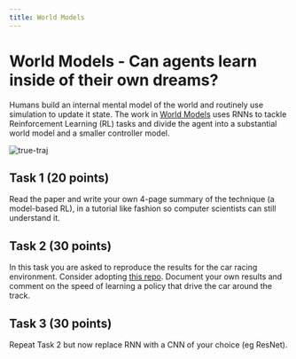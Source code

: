 ```yaml
---
title: World Models
---
```


# World Models - Can agents learn inside of their own dreams?

Humans build an internal mental model of the world and routinely use simulation to update it state. The work in [World Models](https://worldmodels.github.io/) uses RNNs to tackle Reinforcement Learning (RL) tasks and divide the agent into a substantial world model and a smaller controller model. 

![true-traj](images/true_traj.gif#center)

## Task 1 (20 points)

Read the paper and write your own 4-page summary of the technique (a model-based RL), in a tutorial like fashion so computer scientists can still understand it.  

## Task 2 (30 points)

In this task you are asked to reproduce the results for the car racing environment. Consider adopting [this repo](https://github.com/zacwellmer/WorldModels). 
Document your own results and comment on the speed of learning a policy that drive the car around the track.
 
## Task 3 (30 points)

Repeat Task 2 but now replace RNN with a CNN of your choice (eg ResNet). 